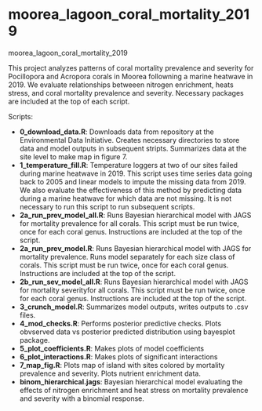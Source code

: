 # moorea_lagoon_coral_mortality_2019
moorea_lagoon_coral_mortality_2019

This project analyzes patterns of coral mortality prevalence and severity for Pocillopora and Acropora corals in Moorea followning a marine heatwave in 2019. We evaluate relationships betweeen nitrogen enrichment, heats stress, and coral mortality prevalence and severity. Necessary packages are included at the top of each script. 

Scripts:
*  **0_download_data.R**: Downloads data from repository at the Environmental Data Initiative. Creates necessary directories to store data and model outputs in subsequent stripts. Summarizes data at the site level to make map in figure 7.
*  **1_temperature_fill.R**: Temperature loggers at two of our sites failed during marine heatwave in 2019. This script uses time series data going back to 2005 and linear models to impute the missing data from 2019. We also evaluate the effectiveness of this method by predicting data during a marine heatwave for which data are not missing. It is not necessary to run this script to run subsequent scripts.
*  **2a_run_prev_model_all.R**: Runs Bayesian hierarchical model with JAGS for mortality prevalence for all corals. This script must be run twice, once for each coral genus. Instructions are included at the top of the script. 
*  **2a_run_prev_model.R**: Runs Bayesian hierarchical model with JAGS for mortality prevalence. Runs model separately for each size class of corals. This script must be run twice, once for each coral genus. Instructions are included at the top of the script. 
*  **2b_run_sev_model_all.R**: Runs Bayesian hierarchical model with JAGS for mortality severityfor all corals. This script must be run twice, once for each coral genus. Instructions are included at the top of the script. 
*  **3_crunch_model.R**: Summarizes model outputs, writes outputs to .csv files.
*  **4_mod_checks.R**: Performs posterior predictive checks. Plots obvserved data vs posterior predicted distribution using bayesplot package.
*  **5_plot_coefficients.R**: Makes plots of model coefficients 
*  **6_plot_interactions.R**: Makes plots of significant interactions 
*  **7_map_fig.R**: Plots map of island with sites colored by mortality prevalence and severity. Plots nutrient enrichment data. 
*  **binom_hierarchical.jags**: Bayesian hierarchical model evaluating the effects of nitrogen enrichment and heat stress on mortality prevalence and severity with a binomial response.

